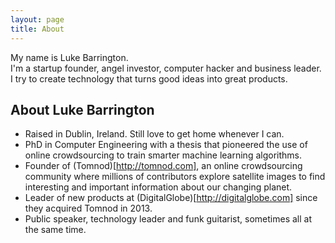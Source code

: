 ```yaml
---
layout: page
title: About
---
```


<p class="message">
My name is Luke Barrington.<br/>
I'm a startup founder, angel investor, computer hacker and business leader.<br/>
I try to create technology that turns good ideas into great products. 
</p>

## About Luke Barrington
* Raised in Dublin, Ireland. Still love to get home whenever I can.
* PhD in Computer Engineering with a thesis that pioneered the use of online crowdsourcing to train smarter machine learning algorithms.
* Founder of (Tomnod)[http://tomnod.com], an online crowdsourcing community where millions of contributors explore satellite images to find interesting and important information about our changing planet.
* Leader of new products at (DigitalGlobe)[http://digitalglobe.com] since they acquired Tomnod in 2013. 
* Public speaker, technology leader and funk guitarist, sometimes all at the same time.
